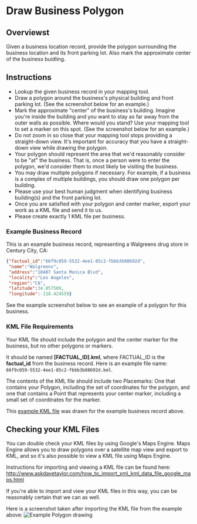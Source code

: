 Draw Business Polygon
=====================

## Overviewst

Given a business location record, provide the polygon surrounding the business location and its front parking lot. Also mark the approximate center of the business buidling.

## Instructions

* Lookup the given business record in your mapping tool.
* Draw a polygon around the business's physical building and front parking lot. (See the screenshot below for an example.)
* Mark the approximate "center" of the business's building. Imagine you're inside the building and you want to stay as far away
  from the outer walls as possible. Where would you stand? Use your mapping tool to set a marker on this spot. (See the screenshot below for an example.)
* Do not zoom in so close that your mapping tool stops providing a straight-down view. It's important for accuracy that you have a straight-down view while drawing the polygon.
* Your polygon should represent the area that we'd reasonably consider to be "at" the business. That is, once a person were to enter the polygon, we'd consider them to most likely be visiting the business.
* You may draw multiple polygons if necessary. For example, if a business is a complex of multiple buildings, you should draw one polygon per building.
* Please use your best human judgment when identifying business building(s) and the front parking lot.
* Once you are satisfied with your polygon and center marker, export your work as a KML file and send it to us.
* Please create exactly 1 KML file per business.

### Example Business Record

This is an example business record, representing a Walgreens drug store in Century City, CA:

```json
{"factual_id":"66f9c859-5532-4ee1-85c2-fbbb3b88692d",
 "name":"Walgreens",
 "address":"10407 Santa Monica Blvd",
 "locality":"Los Angeles",
 "region":"CA",
 "latitude":34.057509,
 "longitude":-118.424559}
```

See the example screenshot below to see an example of a polygon for this business.

### KML File Requirements

Your KML file should include the polygon and the center marker for the business, but no other polygons or markers.

It should be named __[FACTUAL_ID].kml__, where FACTUAL_ID is the **factual_id** from the business record. Here is an example file name:
`66f9c859-5532-4ee1-85c2-fbbb3b88692d.kml`.

The contents of the KML file should include two Placemarks: One that contains your Polygon, including the set of coordinates for the polygon, and one that contains a Point that represents your center marker, including a small set of coordinates for the marker.

This [example KML file](https://raw.github.com/Factual/public-works/master/polygons/examples/stores/66f9c859-5532-4ee1-85c2-fbbb3b88692d.kml)
was drawn for the example business record above.

## Checking your KML Files

You can double check your KML files by using Google's Maps Engine. Maps Engine allows you to
draw polygons over a satellite map view and export to KML, and so it's also possible to view a
KML file using Maps Engine.

Instructions for importing and viewing a KML file can be found here:
http://www.askdavetaylor.com/how_to_import_xml_kml_data_file_google_maps.html

If you're able to import and view your KML files in this way, you can be reasonably certain that we can as well.

Here is a screenshot taken after importing the KML file from the example above:
![Example Polygon drawing](https://github.com/Factual/public-works/raw/master/polygons/examples/stores/66f9c859-5532-4ee1-85c2-fbbb3b88692d.png)
